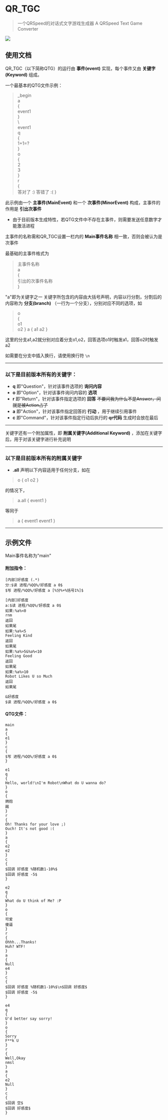 # QR_TGC
> 一个QRSpeed的对话式文字游戏生成器
> A QRSpeed Text Game Converter

![](https://s1.328888.xyz/2022/06/24/sa9om.png)

## 使用文档
QR_TGC（以下简称QTG）的运行由 **事件(event)** 实现，每个事件又由 **关键字(Keyword)** 组成。

一个最基本的QTG文件示例：
> \_begin  
> a  
> {  
> event1  
> }  
>\  
>event1  
>q  
>{  
>1+1=?  
>}  
>o  
>{  
>2  
>3  
>}  
>r  
>{  
>答对了 :)
>答错了 :(
>}

此示例由一个 **主事件(MainEvent)** 和一个 **次事件(MinorEvent)** 构成，主事件的作用是 **引出次事件** 
- 由于目前版本生成特性，若QTG文件中不存在主事件，则需要发送任意数字才能激活进程

主事件的名称需和QR_TGC设置一栏内的 **Main事件名称** 相一致，否则会被认为是次事件

最基础的主事件格式为
> 主事件名称  
a  
{  
引出的次事件名称  
}  

"a"即为关键字之一
关键字所包含的内容由大括号声明，内容以行分割，分割后的内容称为 **分支(branch)** （一行为一个分支），分别对应不同的选项，如
> o  
> {  
> o1  
> o2
> }
> a
> {
> a1
> a2
> }

这里的分支a1,a2就分别对应着分支o1,o2，回答选项o1时触发a1，回答o2时触发a2

如需要在分支中插入换行，请使用换行符 `\n` 
- - - 
### 以下是目前版本所有的关键字：
- **q** 
即"Question"，针对该事件选项的 **询问内容** 
- **o** 
即"Option"，针对该事件询问内容的 **选项** 
- **r** 
即"Return"，针对该事件指定选项的 **回答** 
 ~~不要问我为什么不是Answer，问就是被Action占了~~
- **a** 
即"Action"，针对该事件指定回答的 **行动** ，用于继续引用事件
- **c** 
即"Command"，针对该事件指定行动后执行的 **qr代码** 生成时会放在最后
- - -
关键字还有一个附加属性，即 **附属关键字(Additional Keyword)** ，添加在关键字后，用于对该关键字进行补充说明
- - -
### 以下是目前版本所有的附属关键字

- **.all** 
声明以下内容适用于任何分支，如在
>o
{
o1
o2
}

的情况下，
> a.all
> {
> event1
> }

等同于
>a
>{
>event1
>event1
>}

- - -
## 示例文件
Main事件名称为"main"
#### 附加指令：
```
[内部]好感度 (.*)
分:$读 进程/%QQ%/好感度 a 0$
$写 进程/%QQ%/好感度 a [%分%+%括号1%]$

[内部]好感度
a:$读 进程/%QQ%/好感度 a 0$
如果:%a%<0
rnm
返回
如果尾
如果:%a%<5
Feeling Kind
返回
如果尾
如果:%a%>5&%a%<10
Feeling Good
返回
如果尾
如果:%a%>10
Robot Likes U so Much
返回
如果尾

&好感度
$读 进程/%QQ%/好感度 a 0$
```

#### QTG文件：
```
main
a
{
e1
}
c
{
$写 进程/%QQ%/好感度 a 0$
}

e1
q
{
Hello, world!\nI'm Robot\nWhat do U wanna do?
}
o
{
拥抱
踢
}
r
{
Oh! Thanks for your love ;)
Ouch! It's not good :(
}
a
{
e2
e2
}
c
{
$回调 好感度 %随机数1-10%$
$回调 好感度 -5$
}

e2
q
{
What do U think of Me? :P
}
o
{
可爱
傻逼
}
r
{
Ohhh...Thanks!
Huh? WTF!
}
a
{
Null
e4
}
c
{
$回调 好感度 %随机数1-10%$\n$回调 好感度$
$回调 好感度 -5$
}

e4
q
{
U'd better say sorry!
}
o
{
Sorry
F**k U
}
r
{
Well,Okay
nmsl
}
a
{
e2
Null
}
c
{
$回调 空$
$回调 好感度$
}
```
